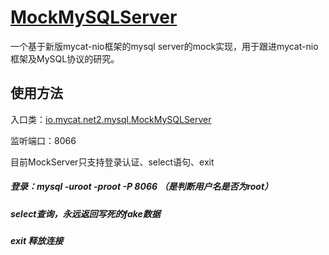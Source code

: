 # [MockMySQLServer](https://github.com/MyCATApache/Mycat-NIO/blob/master/src/main/java/io/mycat/net2/mysql/MockMySQLServer.java)

一个基于新版mycat-nio框架的mysql server的mock实现，用于跟进mycat-nio框架及MySQL协议的研究。

## 使用方法

入口类：[io.mycat.net2.mysql.MockMySQLServer](https://github.com/MyCATApache/Mycat-NIO/blob/master/src/main/java/io/mycat/net2/mysql/MockMySQLServer.java)

监听端口：8066

目前MockServer只支持登录认证、select语句、exit

##### 登录：mysql -uroot -proot -P 8066 （是判断用户名是否为root）

##### select查询，永远返回写死的fake数据

##### exit  释放连接